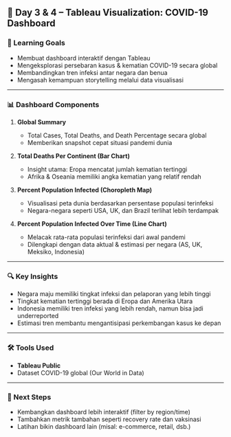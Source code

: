 ## 📅 Day 3 & 4 – Tableau Visualization: COVID-19 Dashboard

### 🎯 Learning Goals
- Membuat dashboard interaktif dengan Tableau
- Mengeksplorasi persebaran kasus & kematian COVID-19 secara global
- Membandingkan tren infeksi antar negara dan benua
- Mengasah kemampuan storytelling melalui data visualisasi

---

### 📊 Dashboard Components

1. **Global Summary**
   - Total Cases, Total Deaths, and Death Percentage secara global
   - Memberikan snapshot cepat situasi pandemi dunia

2. **Total Deaths Per Continent (Bar Chart)**
   - Insight utama: Eropa mencatat jumlah kematian tertinggi
   - Afrika & Oseania memiliki angka kematian yang relatif rendah

3. **Percent Population Infected (Choropleth Map)**
   - Visualisasi peta dunia berdasarkan persentase populasi terinfeksi
   - Negara-negara seperti USA, UK, dan Brazil terlihat lebih terdampak

4. **Percent Population Infected Over Time (Line Chart)**
   - Melacak rata-rata populasi terinfeksi dari awal pandemi
   - Dilengkapi dengan data aktual & estimasi per negara (AS, UK, Meksiko, Indonesia)

---

### 🔍 Key Insights

- Negara maju memiliki tingkat infeksi dan pelaporan yang lebih tinggi
- Tingkat kematian tertinggi berada di Eropa dan Amerika Utara
- Indonesia memiliki tren infeksi yang lebih rendah, namun bisa jadi underreported
- Estimasi tren membantu mengantisipasi perkembangan kasus ke depan

---

### 🛠️ Tools Used

- **Tableau Public**
- Dataset COVID-19 global (Our World in Data)

---

### 📌 Next Steps

- Kembangkan dashboard lebih interaktif (filter by region/time)
- Tambahkan metrik tambahan seperti recovery rate dan vaksinasi
- Latihan bikin dashboard lain (misal: e-commerce, retail, dsb.)

